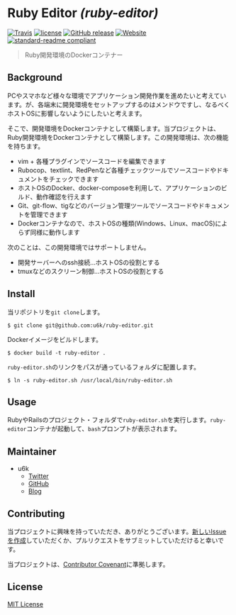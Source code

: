 # Ruby Editor _(ruby-editor)_

[![Travis](https://img.shields.io/travis/u6k/ruby-editor.svg)](https://travis-ci.org/u6k/ruby-editor)
[![license](https://img.shields.io/github/license/u6k/ruby-editor.svg)](https://github.com/u6k/ruby-editor/blob/master/LICENSE)
[![GitHub release](https://img.shields.io/github/release/u6k/ruby-editor.svg)](https://github.com/u6k/ruby-editor/releases)
[![Website](https://img.shields.io/website-up-down-green-red/https/redmine.u6k.me%2Fprojects%2Fos-setup.svg?label=u6k.Redmine)](https://redmine.u6k.me/projects/os-setup)
[![standard-readme compliant](https://img.shields.io/badge/readme%20style-standard-brightgreen.svg?style=flat-square)](https://github.com/RichardLitt/standard-readme)

> Ruby開発環境のDockerコンテナー

## Background

PCやスマホなど様々な環境でアプリケーション開発作業を進めたいと考えています。が、各端末に開発環境をセットアップするのはメンドウですし、なるべくホストOSに影響しないようにしたいと考えます。

そこで、開発環境をDockerコンテナとして構築します。当プロジェクトは、Ruby開発環境をDockerコンテナとして構築します。この開発環境は、次の機能を持ちます。

- vim + 各種プラグインでソースコードを編集できます
- Rubocop、textlint、RedPenなど各種チェックツールでソースコードやドキュメントをチェックできます
- ホストOSのDocker、docker-composeを利用して、アプリケーションのビルド、動作確認を行えます
- Git、git-flow、tigなどのバージョン管理ツールでソースコードやドキュメントを管理できます
- Dockerコンテナなので、ホストOSの種類(Windows、Linux、macOS)によらず同様に動作します

次のことは、この開発環境ではサポートしません。

- 開発サーバーへのssh接続…ホストOSの役割とする
- tmuxなどのスクリーン制御…ホストOSの役割とする

## Install

当リポジトリを`git clone`します。

```
$ git clone git@github.com:u6k/ruby-editor.git
```

Dockerイメージをビルドします。

```
$ docker build -t ruby-editor .
```

`ruby-editor.sh`のリンクをパスが通っているフォルダに配置します。

```
$ ln -s ruby-editor.sh /usr/local/bin/ruby-editor.sh
```

## Usage

RubyやRailsのプロジェクト・フォルダで`ruby-editor.sh`を実行します。`ruby-editor`コンテナが起動して、`bash`プロンプトが表示されます。

## Maintainer

- u6k
  - [Twitter](https://twitter.com/u6k_yu1)
  - [GitHub](https://github.com/u6k)
  - [Blog](https://blog.u6k.me/)

## Contributing

当プロジェクトに興味を持っていただき、ありがとうございます。[新しいIssueを作成](https://github.com/u6k/ruby-editor/issues/new)していただくか、プルリクエストをサブミットしていただけると幸いです。

当プロジェクトは、[Contributor Covenant](https://www.contributor-covenant.org/version/1/4/code-of-conduct)に準拠します。

## License

[MIT License](https://github.com/u6k/ruby-editor/blob/master/LICENSE)
